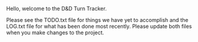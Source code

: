 Hello, welcome to the D&D Turn Tracker.

Please see the TODO.txt file for things we have yet to accomplish and the LOG.txt file for what has been done most recently. Please update both files when you make changes to the project.

